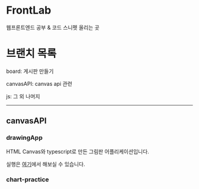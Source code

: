 # FrontLab

웹프론트엔드 공부 & 코드 스니펫 올리는 곳

# 브랜치 목록

board: 게시판 만들기

canvasAPI: canvas api 관련

js: 그 외 나머지

---

## canvasAPI

### drawingApp
HTML Canvas와 typescript로 만든 그림판 어플리케이션입니다.

실행은 [여기](https://1692589.playcode.io)에서 해보실 수 있습니다.

### chart-practice
